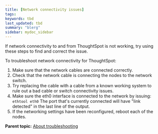 ```yaml
---
title: [Network connectivity issues]
tags: 
keywords: tbd
last_updated: tbd
summary: "blerg"
sidebar: mydoc_sidebar
---
```

If network connectivity to and from ThoughtSpot is not working, try using these steps to find and correct the issue.

To troubleshoot network connectivity for ThoughtSpot:

1.   Make sure that the network cables are connected correctly.
2.   Check that the network cable is connecting the nodes to the network switch.
3.   Try replacing the cable with a cable from a known working system to rule out a bad cable or switch connectivity issues.
4.   Make sure the eth0 interface is connected to the network by issuing: `ethtool eth0` The port that's currently connected will have "link detected" in the last line of the output.
5.   If the networking settings have been reconfigured, reboot each of the nodes.

**Parent topic:** [About troubleshooting](../../admin/troubleshooting/troubleshooting_intro.html)
